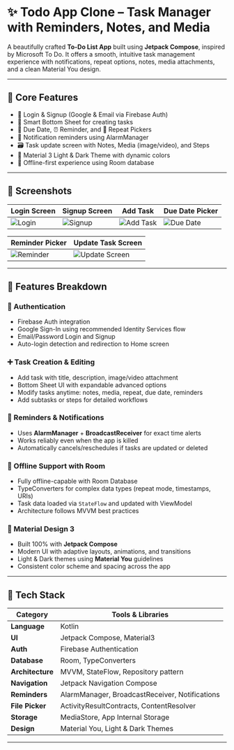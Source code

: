 # ✨ Todo App Clone – Task Manager with Reminders, Notes, and Media

A beautifully crafted **To-Do List App** built using **Jetpack Compose**, inspired by Microsoft To Do. It offers a smooth, intuitive task management experience with notifications, repeat options, notes, media attachments, and a clean Material You design.

---

## 🧩 Core Features

- 🔐 Login & Signup (Google & Email via Firebase Auth)
- 📝 Smart Bottom Sheet for creating tasks
- 📅 Due Date, ⏰ Reminder, and 🔁 Repeat Pickers
- 🔔 Notification reminders using AlarmManager
- 🗃️ Task update screen with Notes, Media (image/video), and Steps
- 🎨 Material 3 Light & Dark Theme with dynamic colors
- 💾 Offline-first experience using Room database

---

## 📸 Screenshots

| Login Screen | Signup Screen | Add Task | Due Date Picker |
|--------------|----------------|----------|-----------------|
| ![Login](https://i.postimg.cc/pX4VpC5f/photo-2025-06-10-12-50-25.jpg) | ![Signup](https://i.postimg.cc/28z9nNhm/photo-8-2025-06-10-12-52-32.jpg) | ![Add Task](https://i.postimg.cc/V6QD6xmx/photo-6-2025-06-10-12-52-32.jpg) | ![Due Date](https://i.postimg.cc/zDt5L7Hd/date.jpg) |

| Reminder Picker | Update Task Screen |
|------------------|---------------------|
| ![Reminder](https://i.postimg.cc/7YZ39H6H/photo-3-2025-06-10-12-52-32.jpg) | ![Update Screen](https://i.postimg.cc/W45FhrG0/update.jpg) |

---

## 🚀 Features Breakdown

### 🔐 Authentication
- Firebase Auth integration
- Google Sign-In using recommended Identity Services flow
- Email/Password Login and Signup
- Auto-login detection and redirection to Home screen

### ➕ Task Creation & Editing
- Add task with title, description, image/video attachment
- Bottom Sheet UI with expandable advanced options
- Modify tasks anytime: notes, media, repeat, due date, reminders
- Add subtasks or steps for detailed workflows

### 🔔 Reminders & Notifications
- Uses **AlarmManager** + **BroadcastReceiver** for exact time alerts
- Works reliably even when the app is killed
- Automatically cancels/reschedules if tasks are updated or deleted

### 💾 Offline Support with Room
- Fully offline-capable with Room Database
- TypeConverters for complex data types (repeat mode, timestamps, URIs)
- Task data loaded via `StateFlow` and updated with ViewModel
- Architecture follows MVVM best practices

### 🎨 Material Design 3
- Built 100% with **Jetpack Compose**
- Modern UI with adaptive layouts, animations, and transitions
- Light & Dark themes using **Material You** guidelines
- Consistent color scheme and spacing across the app

---

## 🧰 Tech Stack

| Category        | Tools & Libraries                                |
|----------------|---------------------------------------------------|
| **Language**    | Kotlin                                            |
| **UI**          | Jetpack Compose, Material3                        |
| **Auth**        | Firebase Authentication                          |
| **Database**    | Room, TypeConverters                             |
| **Architecture**| MVVM, StateFlow, Repository pattern              |
| **Navigation**  | Jetpack Navigation Compose                       |
| **Reminders**   | AlarmManager, BroadcastReceiver, Notifications   |
| **File Picker** | ActivityResultContracts, ContentResolver         |
| **Storage**     | MediaStore, App Internal Storage                 |
| **Design**      | Material You, Light & Dark Themes                |

---

